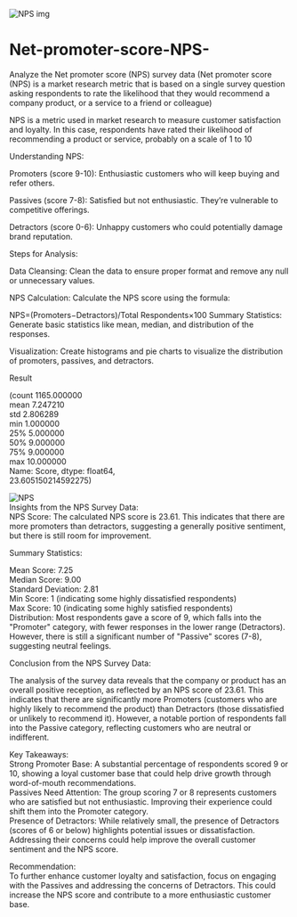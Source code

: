 ![NPS img](![NPS](https://github.com/user-attachments/assets/92330cab-62a2-4573-b159-4c399ef006a9)<br>)<br>

# Net-promoter-score-NPS-
Analyze the Net promoter score (NPS) survey data
(Net promoter score (NPS) is a market research metric that is based on a single survey question asking respondents to rate the likelihood that they would recommend a company	product, or a service to a friend or colleague)

NPS is a metric used in market research to measure customer satisfaction and loyalty. In this case, respondents have rated their likelihood of recommending a product or service, probably on a scale of 1 to 10

Understanding NPS:

  Promoters (score 9-10): Enthusiastic customers who will keep buying and refer others.
  
  Passives (score 7-8): Satisfied but not enthusiastic. They’re vulnerable to competitive offerings.
  
  Detractors (score 0-6): Unhappy customers who could potentially damage brand reputation.

  Steps for Analysis:
  
Data Cleansing: Clean the data to ensure proper format and remove any null or unnecessary values.

NPS Calculation: Calculate the NPS score using the formula:

NPS=(Promoters−Detractors)/Total Respondents×100
Summary Statistics: Generate basic statistics like mean, median, and distribution of the responses.

Visualization: Create histograms and pie charts to visualize the distribution of promoters, passives, and detractors.

Result

(count    1165.000000<br>
 mean        7.247210<br>
 std         2.806289<br>
 min         1.000000<br>
 25%         5.000000<br>
 50%         9.000000<br>
 75%         9.000000<br>
 max        10.000000<br>
 Name: Score, dtype: float64,<br>
 23.605150214592275)<br>
 
 ![NPS](https://github.com/user-attachments/assets/92330cab-62a2-4573-b159-4c399ef006a9)<br>
 Insights from the NPS Survey Data:<br>
NPS Score: The calculated NPS score is 23.61. This indicates that there are more promoters than detractors, suggesting a generally positive sentiment, but there is still room for improvement.<br>

Summary Statistics:<br>

Mean Score: 7.25<br>
Median Score: 9.00<br>
Standard Deviation: 2.81<br>
Min Score: 1 (indicating some highly dissatisfied respondents)<br>
Max Score: 10 (indicating some highly satisfied respondents)<br>
Distribution: Most respondents gave a score of 9, which falls into the "Promoter" category, with fewer responses in the lower range (Detractors). However, there is still a significant number of "Passive" scores (7-8), suggesting neutral feelings.<br>

Conclusion from the NPS Survey Data:<br>

The analysis of the survey data reveals that the company or product has an overall positive reception, as reflected by an NPS score of 23.61. This indicates that there are significantly more Promoters (customers who are highly likely to recommend the product) than Detractors (those dissatisfied or unlikely to recommend it). However, a notable portion of respondents fall into the Passive category, reflecting customers who are neutral or indifferent.<br>

Key Takeaways:<br>
Strong Promoter Base: A substantial percentage of respondents scored 9 or 10, showing a loyal customer base that could help drive growth through word-of-mouth recommendations.<br>
Passives Need Attention: The group scoring 7 or 8 represents customers who are satisfied but not enthusiastic. Improving their experience could shift them into the Promoter category.<br>
Presence of Detractors: While relatively small, the presence of Detractors (scores of 6 or below) highlights potential issues or dissatisfaction. Addressing their concerns could help improve the overall customer sentiment and the NPS score.<br>

Recommendation:<br>
To further enhance customer loyalty and satisfaction, focus on engaging with the Passives and addressing the concerns of Detractors. This could increase the NPS score and contribute to a more enthusiastic customer base.<br>
